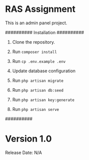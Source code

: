 # RAS Assignment

This is an admin panel project.

##########
Installation
##########

1. Clone the repository.

2. Run `composer install`

3. Run `cp .env.example .env`

4. Update database configuration

5. Run `php artisan migrate`

6. Run `php artisan db:seed`

7. Run `php artisan key:generate`

8. Run `php artisan serve`

##########

Version 1.0
=============

Release Date: N/A
